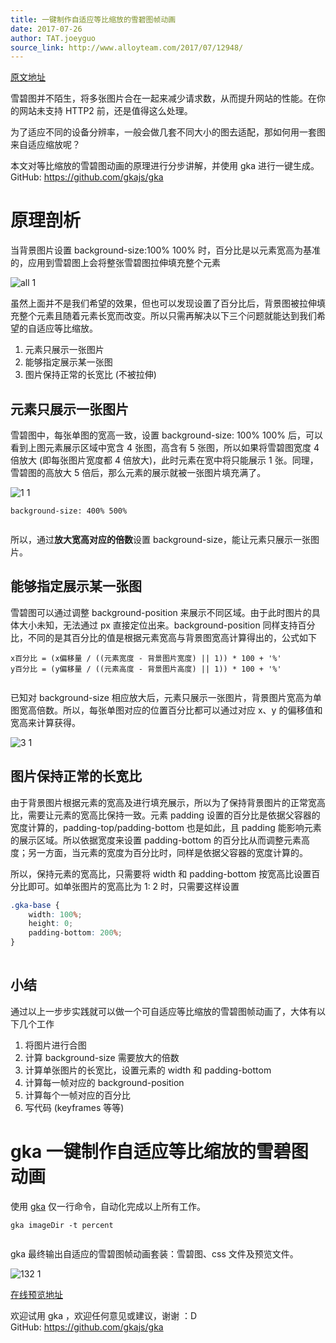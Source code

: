 ```yaml
---
title: 一键制作自适应等比缩放的雪碧图帧动画
date: 2017-07-26
author: TAT.joeyguo
source_link: http://www.alloyteam.com/2017/07/12948/
---
```


<!-- {% raw %} - for jekyll -->

[原文地址](https://github.com/joeyguo/blog/issues/16)

雪碧图并不陌生，将多张图片合在一起来减少请求数，从而提升网站的性能。在你的网站未支持 HTTP2 前，还是值得这么处理。

为了适应不同的设备分辨率，一般会做几套不同大小的图去适配，那如何用一套图来自适应缩放呢？

本文对等比缩放的雪碧图动画的原理进行分步讲解，并使用 gka 进行一键生成。  
GitHub: <https://github.com/gkajs/gka>  

# 原理剖析

当背景图片设置 background-size:100% 100% 时，百分比是以元素宽高为基准的，应用到雪碧图上会将整张雪碧图拉伸填充整个元素

![all 1](https://user-images.githubusercontent.com/10385585/28557062-f6326ada-713c-11e7-93dd-80c3524af7c6.png)

虽然上面并不是我们希望的效果，但也可以发现设置了百分比后，背景图被拉伸填充整个元素且随着元素长宽而改变。所以只需再解决以下三个问题就能达到我们希望的自适应等比缩放。

1.  元素只展示一张图片
2.  能够指定展示某一张图
3.  图片保持正常的长宽比 (不被拉伸)

## 元素只展示一张图片

雪碧图中，每张单图的宽高一致，设置 background-size: 100% 100% 后，可以看到上图元素展示区域中宽含 4 张图，高含有 5 张图，所以如果将雪碧图宽度 4 倍放大 (即每张图片宽度都 4 倍放大)，此时元素在宽中将只能展示 1 张。同理，雪碧图的高放大 5 倍后，那么元素的展示就被一张图片填充满了。

![1 1](https://user-images.githubusercontent.com/10385585/28557060-f2cfba50-713c-11e7-934a-fb7dc308c027.png)

    background-size: 400% 500%
     

所以，通过**放大宽高对应的倍数**设置 background-size，能让元素只展示一张图片。

## 能够指定展示某一张图

雪碧图可以通过调整 background-position 来展示不同区域。由于此时图片的具体大小未知，无法通过 px 直接定位出来。background-position 同样支持百分比，不同的是其百分比的值是根据元素宽高与背景图宽高计算得出的，公式如下

    x百分比 = (x偏移量 / ((元素宽度 - 背景图片宽度) || 1)) * 100 + '%' 
    y百分比 = (y偏移量 / ((元素高度 - 背景图片高度) || 1)) * 100 + '%' 
     

已知对 background-size 相应放大后，元素只展示一张图片，背景图片宽高为单图宽高倍数。所以，每张单图对应的位置百分比都可以通过对应 x、y 的偏移值和宽高来计算获得。

![3 1](https://user-images.githubusercontent.com/10385585/28557051-e941bfa6-713c-11e7-9576-f54897517503.png)

## 图片保持正常的长宽比

由于背景图片根据元素的宽高及进行填充展示，所以为了保持背景图片的正常宽高比，需要让元素的宽高比保持一致。元素 padding 设置的百分比是依据父容器的宽度计算的，padding-top/padding-bottom 也是如此，且 padding 能影响元素的展示区域。所以依据宽度来设置 padding-bottom 的百分比从而调整元素高度；另一方面，当元素的宽度为百分比时，同样是依据父容器的宽度计算的。

所以，保持元素的宽高比，只需要将 width 和 padding-bottom 按宽高比设置百分比即可。如单张图片的宽高比为 1: 2 时，只需要这样设置

```css
.gka-base {
    width: 100%;
    height: 0;
    padding-bottom: 200%;
}
 
```

## 小结

通过以上一步步实践就可以做一个可自适应等比缩放的雪碧图帧动画了，大体有以下几个工作

1.  将图片进行合图
2.  计算 background-size 需要放大的倍数
3.  计算单张图片的长宽比，设置元素的 width 和 padding-bottom
4.  计算每一帧对应的 background-position
5.  计算每个一帧对应的百分比
6.  写代码 (keyframes 等等)

# gka 一键制作自适应等比缩放的雪碧图动画

使用 [gka](https://github.com/gkajs/gka) 仅一行命令，自动化完成以上所有工作。

    gka imageDir -t percent
     

gka 最终输出自适应的雪碧图帧动画套装：雪碧图、css 文件及预览文件。

![132 1](https://user-images.githubusercontent.com/10385585/28557269-01f3e38e-713e-11e7-8a5f-d07d130aa1f9.png)

[在线预览地址](https://gkajs.github.io/gka-tpl-percent/example/gka.html)

欢迎试用 gka ，欢迎任何意见或建议，谢谢 ：D  
GitHub: <https://github.com/gkajs/gka>

<!-- {% endraw %} - for jekyll -->